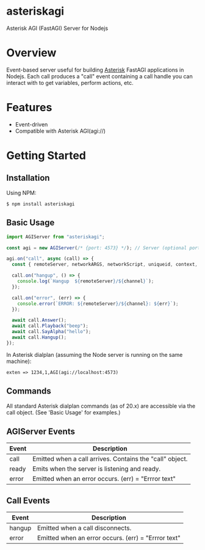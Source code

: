 # asteriskagi

Asterisk AGI (FastAGI) Server for Nodejs

# Overview

Event-based server useful for building [Asterisk](https://www.asterisk.org) FastAGI applications in Nodejs. Each call produces a "call" event containing a call handle you can interact with to get variables, perform actions, etc.

# Features

- Event-driven
- Compatible with Asterisk AGI(agi://)

# Getting Started

## Installation

Using NPM:

```
$ npm install asteriskagi
```

## Basic Usage

```javascript
import AGIServer from "asteriskagi";

const agi = new AGIServer(/* {port: 4573} */); // Server (optional port, default: 4573)

agi.on("call", async (call) => {
  const { remoteServer, networkARGS, networkScript, uniqueid, context, extension, priority, calleridname, callerid, channel } = call;

  call.on("hangup", () => {
    console.log(`Hangup  ${remoteServer}/${channel}`);
  });

  call.on("error", (err) => {
    console.error(`ERROR: ${remoteServer}/${channel}: ${err}`);
  });

  await call.Answer();
  await call.Playback("beep");
  await call.SayAlpha("hello");
  await call.Hangup();
});
```

In Asterisk dialplan (assuming the Node server is running on the same machine):

```
exten => 1234,1,AGI(agi://localhost:4573)
```

## Commands

All standard Asterisk dialplan commands (as of 20.x) are accessible via the call object. (See 'Basic Usage' for examples.)

## AGIServer Events

| Event | Description                                              |
| ----- | -------------------------------------------------------- |
| call  | Emitted when a call arrives. Contains the "call" object. |
| ready | Emits when the server is listening and ready.            |
| error | Emitted when an error occurs. (err) = "Errror text"      |

## Call Events

| Event  | Description                                         |
| ------ | --------------------------------------------------- |
| hangup | Emitted when a call disconnects.                    |
| error  | Emitted when an error occurs. (err) = "Errror text" |

